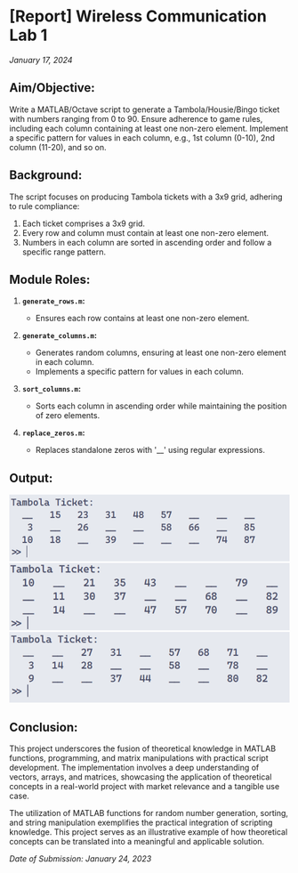 # [Report] Wireless Communication Lab 1

*January 17, 2024*

## Aim/Objective:

Write a MATLAB/Octave script to generate a Tambola/Housie/Bingo ticket with numbers ranging from 0 to 90. Ensure adherence to game rules, including each column containing at least one non-zero element. Implement a specific pattern for values in each column, e.g., 1st column (0-10), 2nd column (11-20), and so on.

## Background:

The script focuses on producing Tambola tickets with a 3x9 grid, adhering to rule compliance:
1. Each ticket comprises a 3x9 grid.
2. Every row and column must contain at least one non-zero element.
3. Numbers in each column are sorted in ascending order and follow a specific range pattern.

## Module Roles:

1. **`generate_rows.m`:**
   - Ensures each row contains at least one non-zero element.

2. **`generate_columns.m`:**
   - Generates random columns, ensuring at least one non-zero element in each column.
   - Implements a specific pattern for values in each column.

3. **`sort_columns.m`:**
   - Sorts each column in ascending order while maintaining the position of zero elements.

4. **`replace_zeros.m`:**
   - Replaces standalone zeros with '__' using regular expressions.

## Output:
![alt text](lab1-output1-ss.png)
![alt text](lab1-output2-ss.png)
![alt text](lab1-output3-ss.png)


## Conclusion:

This project underscores the fusion of theoretical knowledge in MATLAB functions, programming, and matrix manipulations with practical script development. The implementation involves a deep understanding of vectors, arrays, and matrices, showcasing the application of theoretical concepts in a real-world project with market relevance and a tangible use case.

The utilization of MATLAB functions for random number generation, sorting, and string manipulation exemplifies the practical integration of scripting knowledge. This project serves as an illustrative example of how theoretical concepts can be translated into a meaningful and applicable solution.

*Date of Submission: January 24, 2023*
